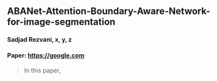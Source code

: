 ABANet-Attention-Boundary-Aware-Network-for-image-segmentation
---
#### Sadjad Rezvani, x, y, z
#### Paper: https://google.com
> In this paper,
